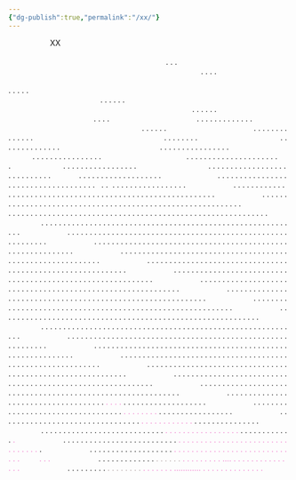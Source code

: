 ```yaml
---
{"dg-publish":true,"permalink":"/xx/"}
---
```



                
  XX
                                                                                                                                                                                                                                                                            . . .
                                                                                                                                    . . . .
                                                                                                                                  . . . . .
                                                                                                                                . . . . . .
                                                                                                                                . . . . . .
                                                                   . . . .                                        . . . . . . . . . . . . .
                                                             . . . . . .                                        . . . . . . . . . . . . . .
                                                           . . . . . . . .                                      . . . . . . . . . . . . . .
                                                  . . . . . . . . . . . . . . . .                              . . . . . . . . . . . . . . . .
                                       . . . . . . . . . . . . . . . . . . . . . .                        . . . . . . . . . . . . . . . . . 
                                      . . . . . . . . . . . . . . . . . . . . . . . . . . . .              . . . . . . . . . . . . . . . . . . .
                              . . . . . . . . . . . . . . . . . . . . . . . . . . . . . . . . . . . .    . .   . . . . . . . . . . . . . . . . .
                      . . . . . . . . . . . . . . . . . . . . . . . . . . . . . . . . . . . . . . . . . . . . . . . . . . . . . . . . . . .
                      . . . . . . . . . . . . . . . . . . . . . . . . . . . . . . . . . . . . . . . . . . . . . . . . . . . . . . . . . . .
                      . . . . . . . . . . . . . . . . . . . . . . . . . . . . . . . . . . . . . . . . . . . . . . . . . . . . . . . . . . .
                      . . . . . . . . . . . . . . . . . . . . . . . . . . . . . . . . . . . . . . . . . . . . . . . . . . . . . . . . . . .
                      . . . . . . . . . . . . . . . . . . . . . . . . . . . . . . . . . . . . . . . . . . . . . . . . . . . . . . . . . . .
                      . . . . . . . . . . . . . . . . . . . . . . . . . . . . . . . . . . . . . . . . . . . . . . . . . . . . . . . . . . .
                      . . . . . . . . . . . . . . . . . . . . . . . . . . . . . . . . . . . . . . . . . . . . . . . . . . . . . . . . . . .
                      . . . . . . . . . . . . . . . . . . . . . . . . . . . . . . . . . . . . . . . . . . . . . . . . . . . . . . . . . . .
                      . . . . . . . . . . . . . . . . . . . . . . . . . . . . . . . . . . . . . . . . . . . . . . . . . . . . . . . . . . .
                      . . . . . . . . . . . . . . . . . . . . . . . . . . . . . . . . . . . . . . . . . . . . . . . . . . . . . . . . . . .
                      . . . . . . . . . . . . . . . . . . . . . . . . . . . . . . . . . . . . . . . . . . . . . . . . . . . . . . . . . . .
                      . . . . . . . . . . . . . . . . . . . . . . . . . . . . . . . . . . . . . . . . . . . . . . . . . . . . . . . . . . .
                      . . . . . . . . . . . . . . . . . . . . . . . . . . . . . . . . . . . . . . . . . . . . . . . . . . . . . . . . . . .
                      . . . . . . . . . . . . . . . . . . . . . . . . . . . . . . . . . . . . . . . . . . . . . . . . . . . . . . . . . . .
                      . . . . . . . . . . . . . . . . . . . . . . . . . . . . . . . . . . . . . . . . . . . . . . . . . . . . . . . . . . .
                      . . . . . . . . . . . . . . . . . . . . . . . . . . . . . . . . . . . . . . . . . . . . . . . . . . . . . . . . . . .
                      . . . . . . . . . . . . . . . . . . . . . . . . . . . . . . . . . . . . . . . . . . . . . . . . . . . . . . . . . . .
                      . . . . . . . . . . . . . . . . . . . . . . . . . . . . . . . . . . . . . . . . . . . . . . . . . . . . . . . . . . .
                      . . . . . . . . . . . . . . . . . . . . . . . . . . . . . . . . . . . . . . . . . . . . . . . . . . . . . . . . . . .
                      . . . . . . . . . . . . . . . . . . . . . . . . . . . . . . . . . . . . . . . . . . . . . . . . . . . . . . . . . . .
                      . . . . . . . . . . . . . . . . . . . . . . . . . . . . . . . . . . . . <span style="color:rgb(240, 122, 203)">. . . .</span> . . . . . . . . . . . . . . . . . . . 
                      . . . . . . . . . . . . . . . . . . . . . . . . . . . . . . . . . . <span style="color:rgb(240, 122, 203)">. . . . . . . . </span>. . . . . . . . . . . . . . . . .
                      . . . . . . . . . . . . . . . . . . . . . . . . . . . . . . . . <span style="color:rgb(240, 122, 203)">. . . . . . . . . . . .</span> . . . . . . . . . . . . . . .
                      . . . . . . . . . . . . . . . . . . . . . . . . . . . . <span style="color:rgb(240, 122, 203)">. . . . . . . . . . . . . . . . . </span>. . . . . . . . . . . . <span style="color:rgb(240, 122, 203)">.</span>
                      . . . . . . . . . . . . . . . . . . . . . . . . . . <span style="color:rgb(240, 122, 203)">. . . . . . . . . . . . . . . . . . . . . . . . . . . . . . . .</span> .
                      . . . . . . . . . . . . . . . . . . . <span style="color:rgb(240, 122, 203)">. . . . . . . . . . . . . . . . . . . . . . . . . . . . . </span>        <span style="color:rgb(240, 122, 203)">. . .</span> 
                      . . . . . . . . . . . . . <span style="color:rgb(171, 156, 156)">. . . . . .</span> <span style="color:rgb(240, 122, 203)">. . . . . . . . . .... . . . . . . . . . . . . . . . </span>
                      . . . . . . . . . <span style="color:rgb(171, 156, 156)">. . . . . . . .</span>     <span style="color:rgb(240, 122, 203)">. . . . . . . ............ . . . . . . . . . . . . . .</span> 
                    